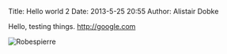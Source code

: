 Title: Hello world 2
Date: 2013-5-25 20:55
Author: Alistair Dobke

Hello, testing things. <http://google.com>

![Robespierre](|filename|/images/robespierre_at_home.jpg)
